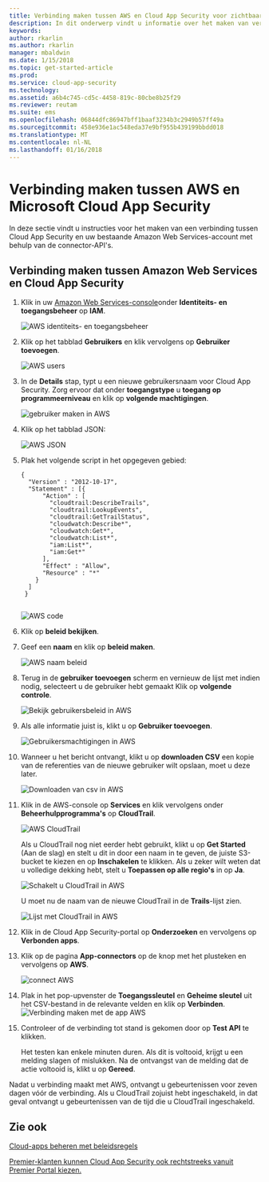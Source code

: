 ```yaml
---
title: Verbinding maken tussen AWS en Cloud App Security voor zichtbaarheid en gebruikscontrole | Microsoft Docs
description: In dit onderwerp vindt u informatie over het maken van verbinding tussen de AWS-app en Cloud App Security via de API-connector.
keywords: 
author: rkarlin
ms.author: rkarlin
manager: mbaldwin
ms.date: 1/15/2018
ms.topic: get-started-article
ms.prod: 
ms.service: cloud-app-security
ms.technology: 
ms.assetid: a6b4c745-cd5c-4458-819c-80cbe8b25f29
ms.reviewer: reutam
ms.suite: ems
ms.openlocfilehash: 06844dfc86947bff1baaf3234b3c2949b57ff49a
ms.sourcegitcommit: 458e936e1ac548eda37e9bf955b439199bbdd018
ms.translationtype: MT
ms.contentlocale: nl-NL
ms.lasthandoff: 01/16/2018
---
```

# <a name="connect-aws-to-microsoft-cloud-app-security"></a>Verbinding maken tussen AWS en Microsoft Cloud App Security
In deze sectie vindt u instructies voor het maken van een verbinding tussen Cloud App Security en uw bestaande Amazon Web Services-account met behulp van de connector-API's.  
  
## <a name="how-to-connect-amazon-web-services-to-cloud-app-security"></a>Verbinding maken tussen Amazon Web Services en Cloud App Security  
  
1.  Klik in uw [Amazon Web Services-console](https://console.aws.amazon.com/)onder **Identiteits- en toegangsbeheer** op **IAM**.  
  
     ![AWS identiteits- en toegangsbeheer](./media/aws-identity-and-access.png "AWS identiteits- en toegangsbeheer")  
  
2.  Klik op het tabblad **Gebruikers** en klik vervolgens op **Gebruiker toevoegen**.  
  
     ![AWS users](./media/aws-users.png "AWS users")      
  
4.  In de **Details** stap, typt u een nieuwe gebruikersnaam voor Cloud App Security. Zorg ervoor dat onder **toegangstype** u **toegang op programmeerniveau** en klik op **volgende machtigingen**.  

     ![gebruiker maken in AWS](./media/aws-create-user.png "gebruiker maken in AWS")

5. Klik op het tabblad JSON:

     ![AWS JSON](./media/aws-json.png "AWS JSON-tabblad")

6. Plak het volgende script in het opgegeven gebied:

    ```     
    {  
      "Version" : "2012-10-17",  
      "Statement" : [{  
          "Action" : [  
            "cloudtrail:DescribeTrails",  
            "cloudtrail:LookupEvents",  
            "cloudtrail:GetTrailStatus",  
            "cloudwatch:Describe*",  
            "cloudwatch:Get*",  
            "cloudwatch:List*",  
            "iam:List*",  
            "iam:Get*"  
          ],  
          "Effect" : "Allow",  
          "Resource" : "*"  
        }  
      ]  
     }  
  
    ```  

     ![AWS code](./media/aws-code.png "AWS code")
    
6. Klik op **beleid bekijken**.

7. Geef een **naam** en klik op **beleid maken**.

     ![AWS naam beleid](./media/aws-create-policy.png "AWS-beleid maken")

9. Terug in de **gebruiker toevoegen** scherm en vernieuw de lijst met indien nodig, selecteert u de gebruiker hebt gemaakt Klik op **volgende controle**.

   ![Bekijk gebruikersbeleid in AWS](./media/aws-review-user.png "revisie gebruiker in AWS")

10. Als alle informatie juist is, klikt u op **Gebruiker toevoegen**.

    ![Gebruikersmachtigingen in AWS](./media/aws-user-permissions.png "gebruikersmachtigingen in AWS controleren")

11. Wanneer u het bericht ontvangt, klikt u op **downloaden CSV** een kopie van de referenties van de nieuwe gebruiker wilt opslaan, moet u deze later.  

    ![Downloaden van csv in AWS](./media/aws-download-csv.png "csv in AWS downloaden")
  
10. Klik in de AWS-console op **Services** en klik vervolgens onder **Beheerhulpprogramma's** op **CloudTrail**.  
  
     ![AWS CloudTrail](./media/aws-cloudtrail.png "AWS CloudTrail")  
  
    Als u CloudTrail nog niet eerder hebt gebruikt, klikt u op **Get Started** (Aan de slag) en stelt u dit in door een naam in te geven, de juiste S3-bucket te kiezen en op **Inschakelen** te klikken. Als u zeker wilt weten dat u volledige dekking hebt, stelt u **Toepassen op alle regio's** in op **Ja**.
  
       ![Schakelt u CloudTrail in AWS](./media/aws-turnon-cloudtrail.png "CloudTrail in AWS inschakelen")
  
    U moet nu de naam van de nieuwe CloudTrail in de **Trails**-lijst zien.
    
      ![Lijst met CloudTrail in AWS](./media/aws-cloudtrail-list.png "CloudTrail lijst in AWS")
  
11. Klik in de Cloud App Security-portal op **Onderzoeken** en vervolgens op **Verbonden apps**.  
  
12. Klik op de pagina **App-connectors** op de knop met het plusteken en vervolgens op **AWS**.  
  
     ![connect AWS](./media/connect-aws.png "connect AWS")  
  
13. Plak in het pop-upvenster de **Toegangssleutel** en **Geheime sleutel** uit het CSV-bestand in de relevante velden en klik op **Verbinden**.  
   ![Verbinding maken met de app AWS](./media/aws-connect-app.png "AWS-app verbinden") 
  
14. Controleer of de verbinding tot stand is gekomen door op **Test API** te klikken.  
  
     Het testen kan enkele minuten duren. Als dit is voltooid, krijgt u een melding slagen of mislukken. Na de ontvangst van de melding dat de actie voltooid is, klikt u op **Gereed**.  
  
Nadat u verbinding maakt met AWS, ontvangt u gebeurtenissen voor zeven dagen vóór de verbinding. Als u CloudTrail zojuist hebt ingeschakeld, in dat geval ontvangt u gebeurtenissen van de tijd die u CloudTrail ingeschakeld.
  
## <a name="see-also"></a>Zie ook  
[Cloud-apps beheren met beleidsregels](control-cloud-apps-with-policies.md)   

[Premier-klanten kunnen Cloud App Security ook rechtstreeks vanuit Premier Portal kiezen.](https://premier.microsoft.com/)  
  
  